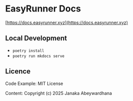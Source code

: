 # EasyRunner Docs

[https://docs.easyrunner.xyz](https://docs.easyrunner.xyz)

## Local Development

- `poetry install`
- `poetry run mkdocs serve`

## Licence

Code Example: MIT License

Content: Copyright (c) 2025 Janaka Abeywardhana
